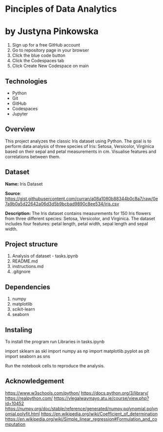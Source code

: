 # Pinciples of Data Analytics

# by Justyna Pinkowska



1. Sign up for a free GitHub account
2. Go to repository page in your browser
3. Click the blue code button
4. Click the Codespaces tab
5. Click Create New Codespace on main

## Technologies

- Python
- Git
- GitHub
- Codespaces
- Jupyter

## Overview
This project analyzes the classic Iris dataset using Python. The goal is to perform data analysis of three species of Iris: Setosa, Versicolor, Virginica based on their sepal and petal measurements in cm. Visualise features and correlations between them.

## Dataset
**Name:** Iris Dataset

**Source**: https://gist.githubusercontent.com/curran/a08a1080b88344b0c8a7/raw/0e7a9b0a5d22642a06d3d5b9bcbad9890c8ee534/iris.csv

**Description:** The Iris dataset contains measurements for 150 Iris flowers from three different species: Setosa, Versicolor, and Virginica. The dataset includes four features: petal length, petal width, sepal length and sepal width.

## Project structure
1. Analysis of dataset - tasks.ipynb
2. README.md
3. instructions.md
4. .gitgnore

## Dependencies
1. numpy
2. matplotlib
3. scikit-learn
4. seaborn

## Instaling
To install the program run Libraries in tasks.ipynb

import sklearn as skl
import numpy as np
import matplotlib.pyplot as plt
import seaborn as sns

Run the notebook cells to reproduce the analysis.

## Acknowledgement
https://www.w3schools.com/python/
https://docs.python.org/3/library/
https://realpython.com/
https://vlegalwaymayo.atu.ie/course/view.php?id=10452
https://numpy.org/doc/stable/reference/generated/numpy.polynomial.polynomial.polyfit.html
https://en.wikipedia.org/wiki/Coefficient_of_determination
https://en.wikipedia.org/wiki/Simple_linear_regression#Formulation_and_computation
